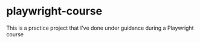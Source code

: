 # playwright-course

This is a practice project that I've done under guidance during a Playwright course
